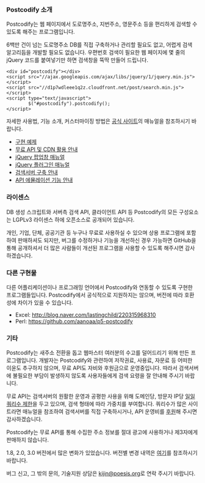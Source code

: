 
### Postcodify 소개

Postcodify는 웹 페이지에서 도로명주소, 지번주소, 영문주소 등을 편리하게 검색할 수 있도록 해주는 프로그램입니다.

6백만 건이 넘는 도로명주소 DB를 직접 구축하거나 관리할 필요도 없고, 어렵게 검색 알고리듬을 개발할 필요도 없습니다.
우편번호 검색이 필요한 웹 페이지에 몇 줄의 jQuery 코드를 붙여넣기만 하면 검색창을 뚝딱 만들어 드립니다.

    <div id="postcodify"></div>
    <script src="//ajax.googleapis.com/ajax/libs/jquery/1/jquery.min.js"></script>
    <script src="//d1p7wdleee1q2z.cloudfront.net/post/search.min.js"></script>
    <script type="text/javascript">
            $("#postcodify").postcodify();
    </script>

자세한 사용법, 기능 소개, 커스터마이징 방법은
[공식 사이트](https://www.poesis.org/postcodify/)의 매뉴얼을 참조하시기 바랍니다.

  - [구현 예제](https://www.poesis.org/postcodify/guide/example)
  - [무료 API 및 CDN 활용 안내](https://www.poesis.org/postcodify/guide/freeapi)
  - [jQuery 팝업창 매뉴얼](https://www.poesis.org/postcodify/guide/jquery_popup)
  - [jQuery 플러그인 매뉴얼](https://www.poesis.org/postcodify/guide/jquery_plugin)
  - [검색서버 구축 안내](https://www.poesis.org/postcodify/guide/owndb)
  - [API 에뮬레이션 기능 안내](https://www.poesis.org/postcodify/guide/emulation)

### 라이센스

DB 생성 스크립트와 서버측 검색 API, 클라이언트 API 등
Postcodify의 모든 구성요소는 LGPLv3 라이센스 하에 오픈소스로 공개되어 있습니다.

개인, 기업, 단체, 공공기관 등 누구나 무료로 사용하실 수 있으며
상용 프로그램에 포함하여 판매하셔도 되지만,
버그를 수정하거나 기능을 개선하신 경우 가능하면 GitHub을 통해 공개하셔서
더 많은 사람들이 개선된 프로그램을 사용할 수 있도록 해주시면 감사하겠습니다.

### 다른 구현물

다른 어플리케이션이나 프로그래밍 언어에서 Postcodify와 연동할 수 있도록 구현한 프로그램들입니다.
Postcodify에서 공식적으로 지원하지는 않으며, 버전에 따라 호환성에 차이가 있을 수 있습니다.

  - Excel: http://blog.naver.com/lastingchild/220315968310
  - Perl: https://github.com/aanoaa/p5-postcodify

### 기타

Postcodify는 새주소 전환을 돕고 웹마스터 여러분의 수고를 덜어드리기 위해 만든 프로그램입니다.
개발자는 Postcodify와 관련하여 저작권료, 사용료, 자문료 등 어떠한 이윤도 추구하지 않으며,
무료 API도 자비와 후원금으로 운영중입니다.
따라서 검색서버에 불필요한 부담이 발생하지 않도록 사용자들에게 검색 요령을 잘 안내해 주시기 바랍니다. 

무료 API는 검색서버의 원활한 운영과 공평한 사용을 위해
도메인당, 방문자 IP당 [일일 쿼리수 제한](https://www.poesis.org/postcodify/guide/quota)을 두고 있으며,
검색 형태에 따라 가중치를 부여합니다.
쿼리수가 많은 사이트라면 매뉴얼을 참조하여 검색서버를 직접 구축하시거나,
API 운영비를 [후원](https://www.poesis.org/postcodify/guide/sponsor)해 주시면 감사하겠습니다.

Postcodify는 무료 API를 통해 수집한 주소 정보를 절대 광고에 사용하거나 제3자에게 판매하지 않습니다.

1.8, 2.0, 3.0 버전에서 많은 변화가 있었습니다.
버전별 변경 내역은 [여기](https://www.poesis.org/postcodify/guide/changelog)를 참조하시기 바랍니다.

버그 신고, 그 밖의 문의, 기술지원 상담은 [kijin@poesis.org](mailto:kijin@poesis.org?subject=Postcodify)로 연락 주시기 바랍니다.

